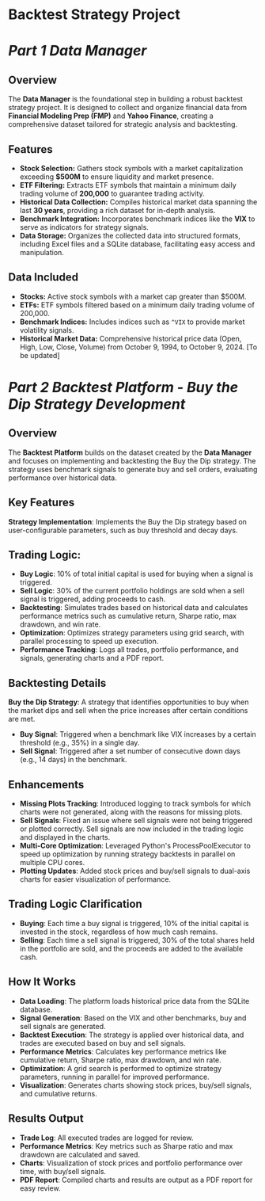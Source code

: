 # Backtest Strategy Project
# *Part 1 Data Manager*
## Overview

The **Data Manager** is the foundational step in building a robust backtest strategy project. It is designed to collect and organize financial data from **Financial Modeling Prep (FMP)** and **Yahoo Finance**, creating a comprehensive dataset tailored for strategic analysis and backtesting.

## Features

- **Stock Selection:** Gathers stock symbols with a market capitalization exceeding **$500M** to ensure liquidity and market presence.
- **ETF Filtering:** Extracts ETF symbols that maintain a minimum daily trading volume of **200,000** to guarantee trading activity.
- **Historical Data Collection:** Compiles historical market data spanning the last **30 years**, providing a rich dataset for in-depth analysis.
- **Benchmark Integration:** Incorporates benchmark indices like the **VIX** to serve as indicators for strategy signals.
- **Data Storage:** Organizes the collected data into structured formats, including Excel files and a SQLite database, facilitating easy access and manipulation.

## Data Included

- **Stocks:** Active stock symbols with a market cap greater than $500M.
- **ETFs:** ETF symbols filtered based on a minimum daily trading volume of 200,000.
- **Benchmark Indices:** Includes indices such as `^VIX` to provide market volatility signals.
- **Historical Market Data:** Comprehensive historical price data (Open, High, Low, Close, Volume) from October 9, 1994, to October 9, 2024. [To be updated]

# *Part 2 Backtest Platform - Buy the Dip Strategy Development*
## Overview

The **Backtest Platform** builds on the dataset created by the **Data Manager** and focuses on implementing and backtesting the Buy the Dip strategy. The strategy uses benchmark signals to generate buy and sell orders, evaluating performance over historical data.

## Key Features
**Strategy Implementation**: Implements the Buy the Dip strategy based on user-configurable parameters, such as buy threshold and decay days.

## Trading Logic:
- **Buy Logic**: 10% of total initial capital is used for buying when a signal is triggered.
- **Sell Logic**: 30% of the current portfolio holdings are sold when a sell signal is triggered, adding proceeds to cash.
- **Backtesting**: Simulates trades based on historical data and calculates performance metrics such as cumulative return, Sharpe ratio, max drawdown, and win rate.
- **Optimization**: Optimizes strategy parameters using grid search, with parallel processing to speed up execution.
- **Performance Tracking**: Logs all trades, portfolio performance, and signals, generating charts and a PDF report.

## Backtesting Details
**Buy the Dip Strategy**: A strategy that identifies opportunities to buy when the market dips and sell when the price increases after certain conditions are met.
- **Buy Signal**: Triggered when a benchmark like VIX increases by a certain threshold (e.g., 35%) in a single day.
- **Sell Signal**: Triggered after a set number of consecutive down days (e.g., 14 days) in the benchmark.

## Enhancements
- **Missing Plots Tracking**: Introduced logging to track symbols for which charts were not generated, along with the reasons for missing plots.
- **Sell Signals**: Fixed an issue where sell signals were not being triggered or plotted correctly. Sell signals are now included in the trading logic and displayed in the charts.
- **Multi-Core Optimization**: Leveraged Python's ProcessPoolExecutor to speed up optimization by running strategy backtests in parallel on multiple CPU cores.
- **Plotting Updates**: Added stock prices and buy/sell signals to dual-axis charts for easier visualization of performance.

## Trading Logic Clarification
- **Buying**: Each time a buy signal is triggered, 10% of the initial capital is invested in the stock, regardless of how much cash remains.
- **Selling**: Each time a sell signal is triggered, 30% of the total shares held in the portfolio are sold, and the proceeds are added to the available cash.
## How It Works
- **Data Loading**: The platform loads historical price data from the SQLite database.
- **Signal Generation**: Based on the VIX and other benchmarks, buy and sell signals are generated.
- **Backtest Execution**: The strategy is applied over historical data, and trades are executed based on buy and sell signals.
- **Performance Metrics**: Calculates key performance metrics like cumulative return, Sharpe ratio, max drawdown, and win rate.
- **Optimization**: A grid search is performed to optimize strategy parameters, running in parallel for improved performance.
- **Visualization**: Generates charts showing stock prices, buy/sell signals, and cumulative returns.
## Results Output
- **Trade Log**: All executed trades are logged for review.
- **Performance Metrics**: Key metrics such as Sharpe ratio and max drawdown are calculated and saved.
- **Charts**: Visualization of stock prices and portfolio performance over time, with buy/sell signals.
- **PDF Report**: Compiled charts and results are output as a PDF report for easy review.
